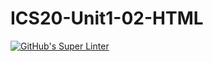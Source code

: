 # ICS20-Unit1-02-HTML

[![GitHub's Super Linter](https://github.com/Brayden-Blank/ICS20-Unit1-02-HTML/actions/workflows/main.yml/badge.svg)](https://github.com/Brayden-Blank/ICS20-Unit1-02-HTML/actions/workflows/main.yml)
